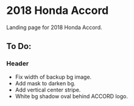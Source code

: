 # 2018 Honda Accord

Landing page for 2018 Honda Accord.

## To Do:

### Header

- Fix width of backup bg image.
- Add mask to darken bg.
- Add vertical center stripe.
- White bg shadow oval behind ACCORD logo.